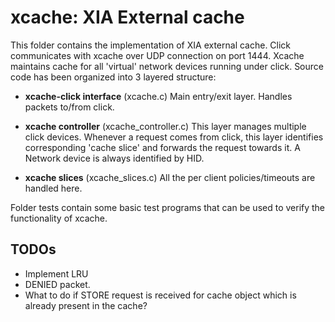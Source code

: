 xcache: XIA External cache
==========================
This folder contains the implementation of XIA external cache. Click
communicates with xcache over UDP connection on port 1444. Xcache
maintains cache for all 'virtual' network devices running under
click. Source code has been organized into 3 layered structure:

- **xcache-click interface**
  (xcache.c)
  Main entry/exit layer. Handles packets to/from click.

- **xcache controller**
  (xcache_controller.c)
  This layer manages multiple click devices. Whenever a request comes
  from click, this layer identifies corresponding 'cache slice' and
  forwards the request towards it. A Network device is always
  identified by HID.

- **xcache slices**
  (xcache_slices.c)
  All the per client policies/timeouts are handled here.

Folder tests contain some basic test programs that can be used to
verify the functionality of xcache.

TODOs
-----
- Implement LRU
- DENIED packet.
- What to do if STORE request is received for cache object which is
  already present in the cache?
